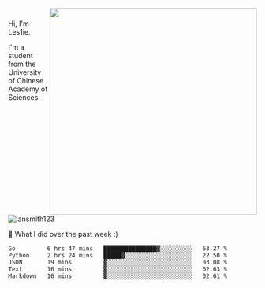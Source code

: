 <img align="right" src="https://github-readme-stats.vercel.app/api?username=iansmith123&show_icons=true&hide_border=true" width="420">

### 
Hi, I'm Les1ie. 

I'm a student from the University of Chinese Academy of Sciences.

<img src="https://komarev.com/ghpvc/?username=iansmith123" alt="iansmith123" />




🔭 What I did over the past week :)
<!--START_SECTION:waka-->
```text
Go         6 hrs 47 mins   ███████████████▓░░░░░░░░░   63.27 % 
Python     2 hrs 24 mins   █████▓░░░░░░░░░░░░░░░░░░░   22.50 % 
JSON       19 mins         ▓░░░░░░░░░░░░░░░░░░░░░░░░   03.08 % 
Text       16 mins         ▓░░░░░░░░░░░░░░░░░░░░░░░░   02.63 % 
Markdown   16 mins         ▓░░░░░░░░░░░░░░░░░░░░░░░░   02.61 % 
```
<!--END_SECTION:waka-->


<!--
**IanSmith123/IanSmith123** is a ✨ _special_ ✨ repository because its `README.md` (this file) appears on your GitHub profile.
<img src="https://github.githubassets.com/images/spinners/octocat-spinner-64.gif">

Here are some ideas to get you started:

- 🔭 I’m currently working on ...
- 🌱 I’m currently learning ...
- 👯 I’m looking to collaborate on ...
- 🤔 I’m looking for help with ...
- 💬 Ask me about ...
- 📫 How to reach me: ...
- 😄 Pronouns: ...
- ⚡ Fun fact: ...
-->
